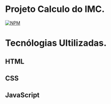 # Projeto Calculo do IMC.

[![NPM](https://img.shields.io/npm/l/react)](https://github.com/igorcons852/Calculo-IMC/blob/main/LICENSE) 


# Tecnólogias Ultilizadas.

## HTML
## CSS
## JavaScript
